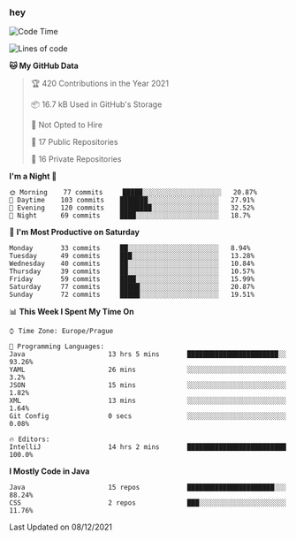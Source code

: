 ### hey

<!--START_SECTION:waka-->
![Code Time](http://img.shields.io/badge/Code%20Time-443%20hrs%202%20mins-blue)

![Lines of code](https://img.shields.io/badge/From%20Hello%20World%20I%27ve%20Written-100%20Thousand%20lines%20of%20code-blue)

**🐱 My GitHub Data** 

> 🏆 420 Contributions in the Year 2021
 > 
> 📦 16.7 kB Used in GitHub's Storage 
 > 
> 🚫 Not Opted to Hire
 > 
> 📜 17 Public Repositories 
 > 
> 🔑 16 Private Repositories  
 > 
**I'm a Night 🦉** 

```text
🌞 Morning    77 commits     █████░░░░░░░░░░░░░░░░░░░░   20.87% 
🌆 Daytime    103 commits    ███████░░░░░░░░░░░░░░░░░░   27.91% 
🌃 Evening    120 commits    ████████░░░░░░░░░░░░░░░░░   32.52% 
🌙 Night      69 commits     ████░░░░░░░░░░░░░░░░░░░░░   18.7%

```
📅 **I'm Most Productive on Saturday** 

```text
Monday       33 commits     ██░░░░░░░░░░░░░░░░░░░░░░░   8.94% 
Tuesday      49 commits     ███░░░░░░░░░░░░░░░░░░░░░░   13.28% 
Wednesday    40 commits     ██░░░░░░░░░░░░░░░░░░░░░░░   10.84% 
Thursday     39 commits     ██░░░░░░░░░░░░░░░░░░░░░░░   10.57% 
Friday       59 commits     ████░░░░░░░░░░░░░░░░░░░░░   15.99% 
Saturday     77 commits     █████░░░░░░░░░░░░░░░░░░░░   20.87% 
Sunday       72 commits     █████░░░░░░░░░░░░░░░░░░░░   19.51%

```


📊 **This Week I Spent My Time On** 

```text
⌚︎ Time Zone: Europe/Prague

💬 Programming Languages: 
Java                     13 hrs 5 mins       ███████████████████████░░   93.26% 
YAML                     26 mins             ░░░░░░░░░░░░░░░░░░░░░░░░░   3.2% 
JSON                     15 mins             ░░░░░░░░░░░░░░░░░░░░░░░░░   1.82% 
XML                      13 mins             ░░░░░░░░░░░░░░░░░░░░░░░░░   1.64% 
Git Config               0 secs              ░░░░░░░░░░░░░░░░░░░░░░░░░   0.08%

🔥 Editors: 
IntelliJ                 14 hrs 2 mins       █████████████████████████   100.0%

```

**I Mostly Code in Java** 

```text
Java                     15 repos            ██████████████████████░░░   88.24% 
CSS                      2 repos             ███░░░░░░░░░░░░░░░░░░░░░░   11.76%

```



 Last Updated on 08/12/2021
<!--END_SECTION:waka-->
